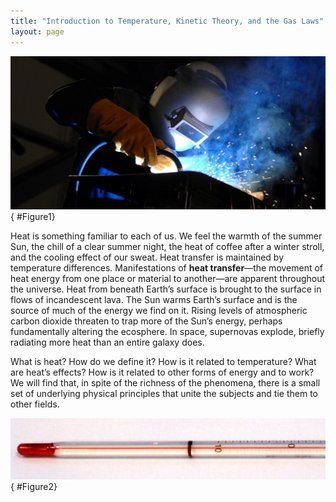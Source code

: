 ```yaml
---
title: "Introduction to Temperature, Kinetic Theory, and the Gas Laws"
layout: page
---    
```


![Photograph of a welder wearing protective gloves and helmet, engaged in the task of welding.](../resources/Figure_12_00_01.jpg "The welder&#x2019;s gloves and helmet protect him from the electric arc that transfers enough thermal energy to melt the rod, spray sparks, and burn the retina of an unprotected eye. The thermal energy can be felt on exposed skin a few meters away, and its light can be seen for kilometers. (credit: Kevin S. O&#x2019;Brien/U.S. Navy) ")
{ #Figure1}

Heat is something familiar to each of us. We feel the warmth of the summer Sun,
the chill of a clear summer night, the heat of coffee after a winter stroll, and
the cooling effect of our sweat. Heat transfer is maintained by temperature
differences. Manifestations of **heat transfer**—the movement of heat energy
from one place or material to another—are apparent throughout the universe. Heat
from beneath Earth’s surface is brought to the surface in flows of incandescent
lava. The Sun warms Earth’s surface and is the source of much of the energy we
find on it. Rising levels of atmospheric carbon dioxide threaten to trap more of
the Sun’s energy, perhaps fundamentally altering the ecosphere. In space,
supernovas explode, briefly radiating more heat than an entire galaxy does.

What is heat? How do we define it? How is it related to temperature? What are
heat’s effects? How is it related to other forms of energy and to work? We will
find that, in spite of the richness of the phenomena, there is a small set of
underlying physical principles that unite the subjects and tie them to other
fields.

![Image of the lower end of a glass thermometer containing alcohol and a red dye.](../resources/Figure_13_00_02.jpg "In a typical thermometer like this one, the alcohol, with a red dye, expands more rapidly than the glass containing it. When the thermometer&#x2019;s temperature increases, the liquid from the bulb is forced into the narrow tube, producing a large change in the length of the column for a small change in temperature. (credit: Chemical Engineer, Wikimedia Commons)")
{ #Figure2}
